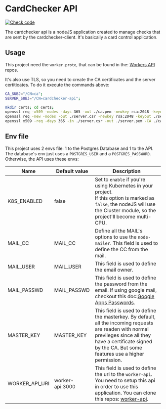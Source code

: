 # CardChecker API
[![Check code](https://github.com/GSaiki26/cardchecker-api/actions/workflows/code.yaml/badge.svg?branch=master)](https://github.com/GSaiki26/cardchecker-api/actions/workflows/code.yaml)

The cardchecker api is a nodeJS application created to manage checks that are sent by the cardchecker-client.
It's basically a card control application.

## Usage

This project need the `worker.proto`, that can be found in the:
[Workers API](https://github.com/GSaiki26/workers-api) repos.

It's also use TLS, so you need to create the CA certificates and the server certiticates.
To do it execute the commands above:

```sh
CA_SUBJ="/CN=ca";
SERVER_SUBJ="/CN=cardchecker-api";

mkdir certs; cd certs;
openssl req -x509 -nodes -days 365 -out ./ca.pem -newkey rsa:2048 -keyout ./ca.pem.key -subj "$CA_SUBJ";
openssl req -new -nodes -out ./server.csr -newkey rsa:2048 -keyout ./server.pem.key -subj "$SERVER_SUBJ";
openssl x509 -req -days 365 -in ./server.csr -out ./server.pem -CA ./ca.pem -CAkey ./ca.pem.key;
```

## Env file

This project uses 2 envs file: 1 to the Postgres Database and 1 to the API.
The database's env just uses a `POSTGRES_USER` and a `POSTGRES_PASSWORD`.
Otherwise, the API uses these envs:

| Name           | Default value   | Description                                                                                                                                                                                                        |
| -------------- | --------------- | ------------------------------------------------------------------------------------------------------------------------------------------------------------------------------------------------------------------ |
| K8S_ENABLED    | false           | Set to `enable` if you're using Kubernetes in your project.<br />If this option is marked as `false`, the nodeJS will use the Cluster module, so the project'll become multi-CPU.                              |
| MAIL_CC        | MAIL_CC         | Define all the MAIL's options to use the `node-mailer`. This field is used to define the CC from the mail.                                                                                                       |
| MAIL_USER      | MAIL_USER       | This field is used to define the email owner.                                                                                                                                                                      |
| MAIL_PASSWD    | MAIL_PASSWD     | This field is used to define the password from the email. If using google mail, checkout this doc:[Google Apps Passwords](https://support.google.com/accounts/answer/185833?hl=en).                                   |
| MASTER_KEY     | MASTER_KEY      | This field is used to define the masterkey. By default, all the incoming requests are readen with normal previleges since all they have a certificate signed by the CA. But some features use a higher permission. |
| WORKER_API_URI | worker-api:3000 | This field is used to define the uri to the `worker-api`. You need to setup this api in order to use this application. You can clone this repos: [worker-api](https://github.com/GSaiki26/worker-api).             |
